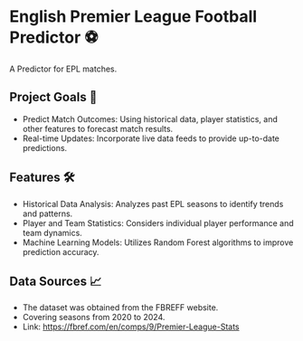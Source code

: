 # English Premier League Football Predictor ⚽ 
A Predictor for EPL matches.

## Project Goals 🎯
- Predict Match Outcomes: Using historical data, player statistics, and other features to forecast match results.
- Real-time Updates: Incorporate live data feeds to provide up-to-date predictions.

## Features 🛠
- Historical Data Analysis: Analyzes past EPL seasons to identify trends and patterns.
- Player and Team Statistics: Considers individual player performance and team dynamics.
- Machine Learning Models: Utilizes Random Forest algorithms to improve prediction accuracy.

## Data Sources 📈 
- The dataset was obtained from the FBREFF website.
- Covering seasons from 2020 to 2024.
- Link: https://fbref.com/en/comps/9/Premier-League-Stats
